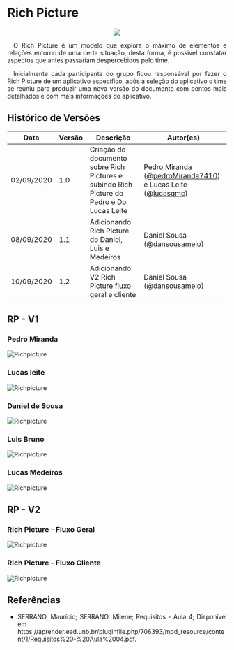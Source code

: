 # **Rich Picture**
<div style="display: flex; justify-content: center; align-items:center;">
    <img src="https://unbarqdsw.github.io/2020.1_G11_SYA/assets/richpictures/globe.png">
</div>

<p align="justify">&emsp;O Rich Picture é um modelo que explora o máximo de elementos e relações entorno de uma certa situação, desta forma, é possivel constatar aspectos que antes passariam despercebidos pelo time.</p>

<p align="justify">&emsp;Inicialmente cada participante do grupo ficou responsável por fazer o Rich Picture de um aplicativo específico, após a seleção do aplicativo o time se reuniu para produzir uma nova versão do documento com pontos mais detalhados e com mais informações do aplicativo.</p>

## Histórico de Versões

| Data | Versão | Descrição | Autor(es) |
| ---- | ------ | --------- | --------- |
| 02/09/2020 | 1.0 | Criação do documento sobre Rich Pictures e subindo Rich Picture do Pedro e Do Lucas Leite | Pedro Miranda ([@pedroMiranda7410]((https://github.com/pedroMiranda7410)))  e Lucas Leite ([@lucasqmc](https://github.com/lucasqmc)) |
| 08/09/2020 | 1.1 | Adicionando Rich Picture do Daniel, Luis e Medeiros| Daniel Sousa ([@dansousamelo]((https://github.com/dansousamelo)))|
| 10/09/2020 | 1.2 | Adicionando V2 Rich Picture fluxo geral e cliente| Daniel Sousa ([@dansousamelo]((https://github.com/dansousamelo)))|

## RP - V1
### Pedro Miranda

![Richpicture](../assets/richpictures/pedro_richpicture.png)

### Lucas leite

![Richpicture](../assets/richpictures/indio_richpicture.jpeg)

### Daniel de Sousa

![Richpicture](../assets/richpictures/danielPic.jpg)

### Luis Bruno

![Richpicture](../assets/richpictures/luisPic.jpg)

### Lucas Medeiros

![Richpicture](../assets/richpictures/medeirosPic.jpeg)

## RP - V2
### Rich Picture - Fluxo Geral
![Richpicture](../assets/richpictures/v2_geral.png)

### Rich Picture - Fluxo Cliente
![Richpicture](../assets/richpictures/client_rich.png)

## Referências
 * <p align="justify">SERRANO, Maurício; SERRANO, Milene; Requisitos - Aula 4; Disponível em https://aprender.ead.unb.br/pluginfile.php/706393/mod_resource/content/1/Requisitos%20-%20Aula%2004.pdf.
</p>